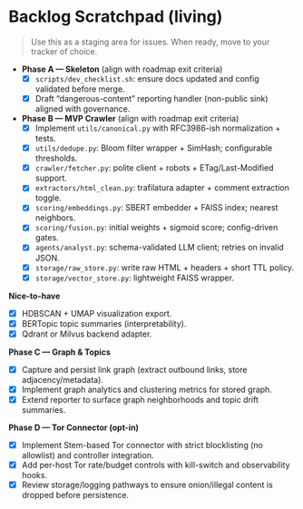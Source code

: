 # Backlog Scratchpad (living)

> Use this as a staging area for issues. When ready, move to your tracker of choice.
- **Phase A — Skeleton** (align with roadmap exit criteria)
  - [x] `scripts/dev_checklist.sh`: ensure docs updated and config validated before merge.
  - [x] Draft “dangerous-content” reporting handler (non-public sink) aligned with governance.

- **Phase B — MVP Crawler** (align with roadmap exit criteria)
  - [x] Implement `utils/canonical.py` with RFC3986-ish normalization + tests.
  - [x] `utils/dedupe.py`: Bloom filter wrapper + SimHash; configurable thresholds.
  - [x] `crawler/fetcher.py`: polite client + robots + ETag/Last-Modified support.
  - [x] `extractors/html_clean.py`: trafilatura adapter + comment extraction toggle.
  - [x] `scoring/embeddings.py`: SBERT embedder + FAISS index; nearest neighbors.
  - [x] `scoring/fusion.py`: initial weights + sigmoid score; config-driven gates.
  - [x] `agents/analyst.py`: schema-validated LLM client; retries on invalid JSON.
  - [x] `storage/raw_store.py`: write raw HTML + headers + short TTL policy.
  - [x] `storage/vector_store.py`: lightweight FAISS wrapper.

**Nice-to-have**
- [x] HDBSCAN + UMAP visualization export.
- [x] BERTopic topic summaries (interpretability).
- [x] Qdrant or Milvus backend adapter.

**Phase C — Graph & Topics**
- [x] Capture and persist link graph (extract outbound links, store adjacency/metadata).
- [x] Implement graph analytics and clustering metrics for stored graph.
- [x] Extend reporter to surface graph neighborhoods and topic drift summaries.

**Phase D — Tor Connector (opt-in)**
- [x] Implement Stem-based Tor connector with strict blocklisting (no allowlist) and controller integration.
- [x] Add per-host Tor rate/budget controls with kill-switch and observability hooks.
- [x] Review storage/logging pathways to ensure onion/illegal content is dropped before persistence.
